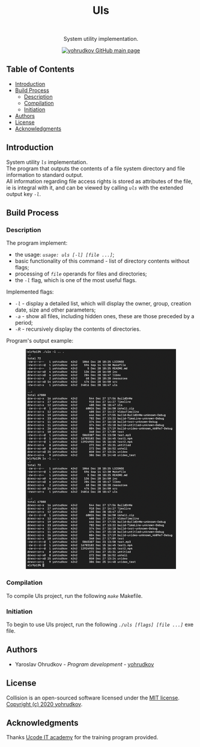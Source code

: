 <h1 align="center"> Uls </h1> <br>

<p align="center"> System utility implementation. </p>

<p align="center">
    <a href="https://github.com/yohrudkov">
        <img alt="yohrudkov GitHub main page"
        title="Main page"
        src="https://github.githubassets.com/images/modules/logos_page/GitHub-Logo.png"
        width="140">
    </a>
</p>

## Table of Contents

- [Introduction](#Introduction)
- [Build Process](#Build-Process)
    - [Description](#Description)
    - [Compilation](#Compilation)
    - [Initiation](#Initiation)
- [Authors](#Authors)
- [License](#License)
- [Acknowledgments](#Acknowledgments)

## Introduction

System utility *`ls`* implementation. \
The program that outputs the contents of a file system directory and file information to standard output. \
All information regarding file access rights is stored as attributes of the file, ie is integral with it, and can be viewed by calling *`uls`* with the extended output key *`-l`*.

## Build Process

### Description

The program implement:
* the usage: *`usage: uls [-l] [file ...]`*;
* basic functionality of this command - list of directory contents without flags;
* processing of *`file`* operands for files and directories;
* the *`-l`*  flag, which is one of the most useful flags.

Implemented flags:
* *`-l`* - display a detailed list, which will display the owner, group, creation date, size and other parameters;
* *`-a`* - show all files, including hidden ones, these are those preceded by a period;
* *`-R`* - recursively display the contents of directories.

Program's output example:
<p align="center">
    <img alt="Uls"
    title="Uls"
    src="https://github.com/yohrudkov/Uls/blob/main/resources/output.jpg?raw=true"
    width="400">
</p>

### Compilation

To compile Uls project, run the following *`make`* Makefile.

### Initiation

To begin to use Uls project, run the following *`./uls [flags] [file ...]`* exe file.

## Authors

- Yaroslav Ohrudkov - *Program development* - [yohrudkov](https://github.com/yohrudkov)

## License

Collision is an open-sourced software licensed under the [MIT license](https://en.wikipedia.org/wiki/MIT_License). \
[Copyright (c) 2020 yohrudkov](https://github.com/yohrudkov/Uls/blob/main/LICENSE).

## Acknowledgments

Thanks [Ucode IT academy](https://ucode.world/ru/) for the training program provided.
